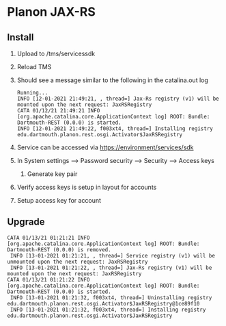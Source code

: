 # Planon JAX-RS

## Install

1. Upload to /tms/servicessdk
2. Reload TMS
3. Should see a message similar to the following in the catalina.out log

    ```console
    Running...
    INFO [12-01-2021 21:49:21, , thread=] Jax-Rs registry (v1) will be mounted upon the next request: JaxRSRegistry
    CATA 01/12/21 21:49:21 INFO [org.apache.catalina.core.ApplicationContext log] ROOT: Bundle: Dartmouth-REST (0.0.0) is started. 
    INFO [12-01-2021 21:49:22, f003xt4, thread=] Installing registry edu.dartmouth.planon.rest.osgi.Activator$JaxRSRegistry
    ```

4. Service can be accessed via [https://environment/services/sdk](https://environment/services/sdk)
5. In System settings --> Password security --> Security --> Access keys
    1. Generate key pair
6. Verify access keys is setup in layout for accounts
7. Setup access key for account

## Upgrade

```console
CATA 01/13/21 01:21:21 INFO [org.apache.catalina.core.ApplicationContext log] ROOT: Bundle: Dartmouth-REST (0.0.0) is removed. 
 INFO [13-01-2021 01:21:21, , thread=] Service registry (v1) will be unmounted upon the next request: JaxRSRegistry
 INFO [13-01-2021 01:21:22, , thread=] Jax-Rs registry (v1) will be mounted upon the next request: JaxRSRegistry
CATA 01/13/21 01:21:22 INFO [org.apache.catalina.core.ApplicationContext log] ROOT: Bundle: Dartmouth-REST (0.0.0) is started. 
 INFO [13-01-2021 01:21:32, f003xt4, thread=] Uninstalling registry edu.dartmouth.planon.rest.osgi.Activator$JaxRSRegistry@1ce89f10
 INFO [13-01-2021 01:21:32, f003xt4, thread=] Installing registry edu.dartmouth.planon.rest.osgi.Activator$JaxRSRegistry
```
